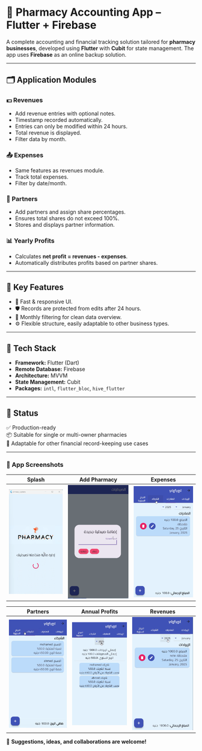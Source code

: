 # 💊 Pharmacy Accounting App – Flutter + Firebase

A complete accounting and financial tracking solution tailored for **pharmacy businesses**, developed using **Flutter** with **Cubit** for state management. The app uses **Firebase** as an online backup solution.

---

## 🗂️ Application Modules

### 💵 Revenues
- Add revenue entries with optional notes.
- Timestamp recorded automatically.
- Entries can only be modified within 24 hours.
- Total revenue is displayed.
- Filter data by month.

### 📤 Expenses
- Same features as revenues module.
- Track total expenses.
- Filter by date/month.

### 👥 Partners
- Add partners and assign share percentages.
- Ensures total shares do not exceed 100%.
- Stores and displays partner information.

### 📊 Yearly Profits
- Calculates **net profit = revenues - expenses**.
- Automatically distributes profits based on partner shares.

---

## 🌟 Key Features

- 🚀 Fast & responsive UI.
- 🛡️ Records are protected from edits after 24 hours.
- 📅 Monthly filtering for clean data overview.
- ⚙️ Flexible structure, easily adaptable to other business types.

---

## 🧰 Tech Stack

- **Framework:** Flutter (Dart)
- **Remote Database:** Firebase
- **Architecture:** MVVM
- **State Management:** Cubit
- **Packages:** `intl`, `flutter_bloc`, `hive_flutter`

---

## 🚀 Status

✅ Production-ready  
📦 Suitable for single or multi-owner pharmacies  
🧩 Adaptable for other financial record-keeping use cases

---
### 📸 App Screenshots

| Splash | Add Pharmacy | Expenses |
|--------|--------------|----------|
| ![splash](assets/screenshots/1.png) | ![add pharmacy](assets/screenshots/2.png) | ![exports](assets/screenshots/exports.png) |

| Partners | Annual Profits | Revenues |
|----------|----------------|----------|
| ![partners](assets/screenshots/partners.png) | ![profits](assets/screenshots/profits.png) | ![revenues](assets/screenshots/revenues.png) |


💬 **Suggestions, ideas, and collaborations are welcome!**
